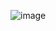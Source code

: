 ![image](https://user-images.githubusercontent.com/102650331/226835640-f5c5fdb3-d6b4-4b86-92be-142ca0462f44.png)
